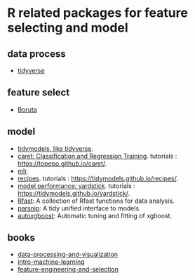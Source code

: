 # R related packages for feature selecting and model

## data process

- [tidyverse](https://www.tidyverse.org/packages/)

## feature select

- [Boruta](https://cran.r-project.org/web/packages/Boruta/index.html)

## model 

- [tidymodels, like tidyverse](https://github.com/tidymodels/tidymodels).
- [caret: Classification and Regression Training](https://cran.r-project.org/web/packages/caret/). tutorials : <https://topepo.github.io/caret/>.
- [mlr](https://mlr-org.github.io/mlr/).
- [recipes](https://github.com/tidymodels/recipes). tutorials : <https://tidymodels.github.io/recipes/>.
- [model performance: yardstick](https://github.com/tidymodels/yardstick). tutorials : <https://tidymodels.github.io/yardstick/>.
- [Rfast](https://cran.r-project.org/package=Rfast): A collection of Rfast functions for data analysis.
- [parsnip](https://github.com/topepo/parsnip): A tidy unified interface to models.
- [autoxgboost](https://github.com/ja-thomas/autoxgboost): Automatic tuning and fitting of xgboost.


## books

- [data-processing-and-visualization](https://m-clark.github.io/data-processing-and-visualization/)
- [intro-machine-learning](https://m-clark.github.io/introduction-to-machine-learning/)
- [feature-engineering-and-selection](https://bookdown.org/max/FES/)

